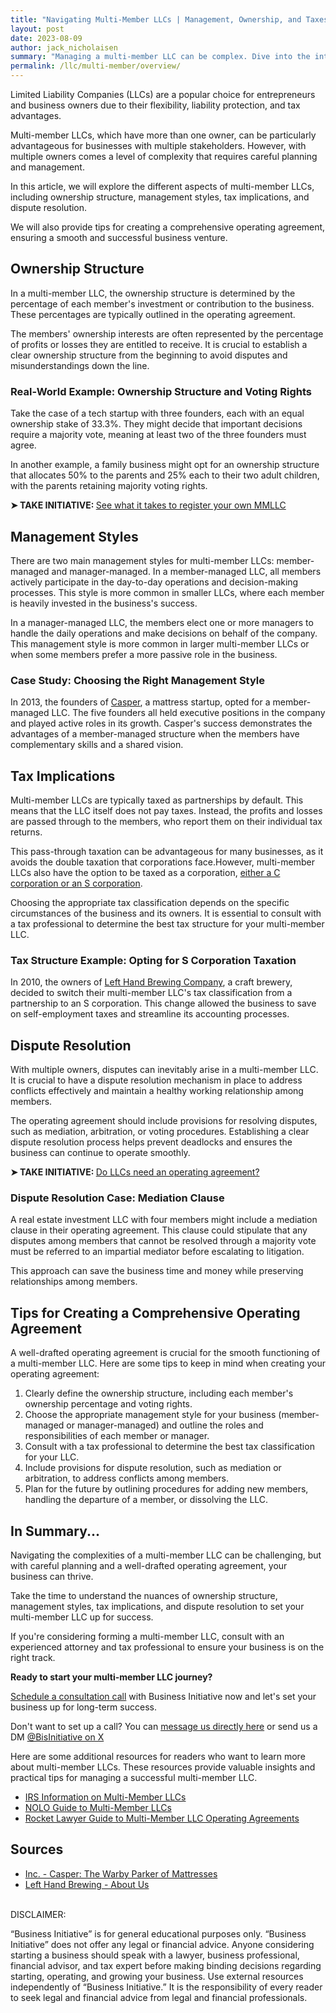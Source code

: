 ```yaml
---
title: "Navigating Multi-Member LLCs | Management, Ownership, and Taxes"
layout: post
date: 2023-08-09
author: jack_nicholaisen
summary: "Managing a multi-member LLC can be complex. Dive into the intricacies of ownership structure, management styles, tax implications, and dispute resolution. Gain valuable insights and practical tips for creating a comprehensive operating agreement. Don't miss this essential guide for entrepreneurs and business owners considering a multi-member LLC structure."
permalink: /llc/multi-member/overview/
---
```


Limited Liability Companies (LLCs) are a popular choice for entrepreneurs and business owners due to their flexibility, liability protection, and tax advantages. 

Multi-member LLCs, which have more than one owner, can be particularly advantageous for businesses with multiple stakeholders. However, with multiple owners comes a level of complexity that requires careful planning and management.

In this article, we will explore the different aspects of multi-member LLCs, including ownership structure, management styles, tax implications, and dispute resolution.

We will also provide tips for creating a comprehensive operating agreement, ensuring a smooth and successful business venture.

## Ownership Structure

In a multi-member LLC, the ownership structure is determined by the percentage of each member's investment or contribution to the business. These percentages are typically outlined in the operating agreement.

The members' ownership interests are often represented by the percentage of profits or losses they are entitled to receive. It is crucial to establish a clear ownership structure from the beginning to avoid disputes and misunderstandings down the line.

### Real-World Example: Ownership Structure and Voting Rights

Take the case of a tech startup with three founders, each with an equal ownership stake of 33.3%. They might decide that important decisions require a majority vote, meaning at least two of the three founders must agree.

In another example, a family business might opt for an ownership structure that allocates 50% to the parents and 25% each to their two adult children, with the parents retaining majority voting rights.

<p><b>➤ TAKE INITIATIVE: </b> <a href="https://www.businessinitiative.org/multi-member-llc/registration/"> See what it takes to register your own MMLLC</a></p>

## Management Styles

There are two main management styles for multi-member LLCs: member-managed and manager-managed. In a member-managed LLC, all members actively participate in the day-to-day operations and decision-making processes. This style is more common in smaller LLCs, where each member is heavily invested in the business's success.

In a manager-managed LLC, the members elect one or more managers to handle the daily operations and make decisions on behalf of the company. This management style is more common in larger multi-member LLCs or when some members prefer a more passive role in the business.

### Case Study: Choosing the Right Management Style

In 2013, the founders of [Casper](https://www.inc.com/magazine/201505/tom-foster/casper-the-warby-parker-of-mattresses.html), a mattress startup, opted for a member-managed LLC. The five founders all held executive positions in the company and played active roles in its growth. Casper's success demonstrates the advantages of a member-managed structure when the members have complementary skills and a shared vision.

## Tax Implications

Multi-member LLCs are typically taxed as partnerships by default. This means that the LLC itself does not pay taxes. Instead, the profits and losses are passed through to the members, who report them on their individual tax returns.

This pass-through taxation can be advantageous for many businesses, as it avoids the double taxation that corporations face.However, multi-member LLCs also have the option to be taxed as a corporation, [either a C corporation or an S corporation](https://www.businessinitiative.org/s-corp-vs-c-corp/).

Choosing the appropriate tax classification depends on the specific circumstances of the business and its owners. It is essential to consult with a tax professional to determine the best tax structure for your multi-member LLC.

### Tax Structure Example: Opting for S Corporation Taxation

In 2010, the owners of [Left Hand Brewing Company](https://www.lefthandbrewing.com/2013/02/04/lefthandbrewing/), a craft brewery, decided to switch their multi-member LLC's tax classification from a partnership to an S corporation. This change allowed the business to save on self-employment taxes and streamline its accounting processes.

## Dispute Resolution

With multiple owners, disputes can inevitably arise in a multi-member LLC. It is crucial to have a dispute resolution mechanism in place to address conflicts effectively and maintain a healthy working relationship among members.

The operating agreement should include provisions for resolving disputes, such as mediation, arbitration, or voting procedures. Establishing a clear dispute resolution process helps prevent deadlocks and ensures the business can continue to operate smoothly.

<p><b>➤ TAKE INITIATIVE: </b> <a href="https://www.businessinitiative.org/llc/operating-agreement/purpose/"> Do LLCs need an operating agreement?</a></p>

### Dispute Resolution Case: Mediation Clause

A real estate investment LLC with four members might include a mediation clause in their operating agreement. This clause could stipulate that any disputes among members that cannot be resolved through a majority vote must be referred to an impartial mediator before escalating to litigation.

This approach can save the business time and money while preserving relationships among members.

## Tips for Creating a Comprehensive Operating Agreement

A well-drafted operating agreement is crucial for the smooth functioning of a multi-member LLC. Here are some tips to keep in mind when creating your operating agreement:

1.  Clearly define the ownership structure, including each member's ownership percentage and voting rights.
2.  Choose the appropriate management style for your business (member-managed or manager-managed) and outline the roles and responsibilities of each member or manager.
3.  Consult with a tax professional to determine the best tax classification for your LLC.
4.  Include provisions for dispute resolution, such as mediation or arbitration, to address conflicts among members.
5.  Plan for the future by outlining procedures for adding new members, handling the departure of a member, or dissolving the LLC.

## In Summary...

Navigating the complexities of a multi-member LLC can be challenging, but with careful planning and a well-drafted operating agreement, your business can thrive.

Take the time to understand the nuances of ownership structure, management styles, tax implications, and dispute resolution to set your multi-member LLC up for success.

If you're considering forming a multi-member LLC, consult with an experienced attorney and tax professional to ensure your business is on the right track.

**Ready to start your multi-member LLC journey?**

[Schedule a consultation call](https://calendly.com/businessinitiative/30-minute-consultation-call) with Business Initiative now and let's set your business up for long-term success.

Don't want to set up a call? You can [message us directly here](https://www.businessinitiative.org/contact/) or send us a DM [@BisInitiative on X](https://twitter.com/BisInitiative)

<script async data-uid="0625212ce2" src="<https://adept-hustler-4565.ck.page/0625212ce2/index.js>"></script>

Here are some additional resources for readers who want to learn more about multi-member LLCs. These resources provide valuable insights and practical tips for managing a successful multi-member LLC.

-   [IRS Information on Multi-Member LLCs](https://www.irs.gov/businesses/small-businesses-self-employed/limited-liability-company-llc)
-   [NOLO Guide to Multi-Member LLCs](https://www.nolo.com/legal-encyclopedia/should-your-business-be-a-multi-member-llc.html)
-   [Rocket Lawyer Guide to Multi-Member LLC Operating Agreements](https://www.rocketlawyer.com/article/multi-member-operating-agreement.rl)

## Sources

-   [Inc. - Casper: The Warby Parker of Mattresses](https://www.inc.com/magazine/201505/tom-foster/casper-the-warby-parker-of-mattresses.html)
-   [Left Hand Brewing - About Us](https://www.lefthandbrewing.com/2013/02/04/lefthandbrewing/)

<br> DISCLAIMER:

“Business Initiative” is for general educational purposes only. “Business Initiative” does not offer any legal or financial advice. Anyone considering starting a business should speak with a lawyer, business professional, financial advisor, and tax expert before making binding decisions regarding starting, operating, and growing your business. Use external resources independently of “Business Initiative.” It is the responsibility of every reader to seek legal and financial advice from legal and financial professionals.